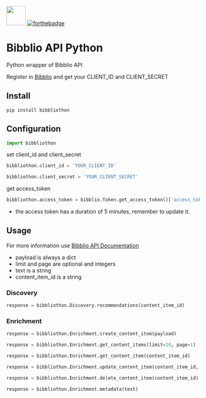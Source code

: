 <img src="https://avatars2.githubusercontent.com/u/13437736?v=3&s=200" width="50px"> [![forthebadge](http://forthebadge.com/images/badges/built-with-love.svg)](http://proversity.org)

# Bibblio API Python
Python wrapper of Bibblio API

Register in [Bibblio](bibblio.org) and get your CLIENT_ID and CLIENT_SECRET

## Install
```pip install bibbliothon```

## Configuration
```python
import bibbliothon
```

set client_id and client_secret

```python
bibbliothon.client_id = 'YOUR_CLIENT_ID'
```

```python
bibbliothon.client_secret = 'YOUR_CLIENT_SECRET'
```

get access_token

```python
bibbliothon.access_token = bibblio.Token.get_access_token()['access_token']
```

* the access token has a duration of 5 minutes, remember to update it.

## Usage

For more information use [Bibblio API Documentation](http://docs.bibblio.apiary.io/)
* payload is always a dict
* limit and page are optional and integers
* text is a string
* content_item_id is a string

### Discovery

```python
response = bibbliothon.Discovery.recommendations(content_item_id)
```

### Enrichment

```python
response = bibbliothon.Enrichment.create_content_item(payload)
```

```python
response = bibbliothon.Enrichment.get_content_items(limit=10, page=1)
```

```python
response = bibbliothon.Enrichment.get_content_item(content_item_id)
```

```python
response = bibbliothon.Enrichment.update_content_item(content_item_id, payload)
```

```python
response = bibbliothon.Enrichment.delete_content_item(content_item_id)
```

```python
response = bibbliothon.Enrichment.metadata(text)
```
